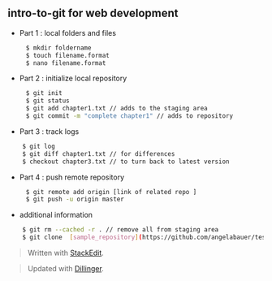 

## **intro-to-git for web development**


 - Part 1 : local folders and files

```sh
     $ mkdir foldername
     $ touch filename.format
     $ nano filename.format
```


 - Part 2 : initialize local repository 

```sh
     $ git init 
     $ git status
     $ git add chapter1.txt // adds to the staging area 
     $ git commit -m "complete chapter1" // adds to repository
```
  
 
- Part 3 : track logs 

```sh
    $ git log 
    $ git diff chapter1.txt // for differences 
    $ checkout chapter3.txt // to turn back to latest version
```

 - Part 4 : push remote repository

```sh
     $ git remote add origin [link of related repo ]
     $ git push -u origin master
```


- additional information

```sh
    $ git rm --cached -r . // remove all from staging area 
    $ git clone  [sample_repository](https://github.com/angelabauer/test-github-pages.git)
```



> Written with [StackEdit](https://stackedit.io/).

> Updated with [Dillinger](https://dillinger.io/).


